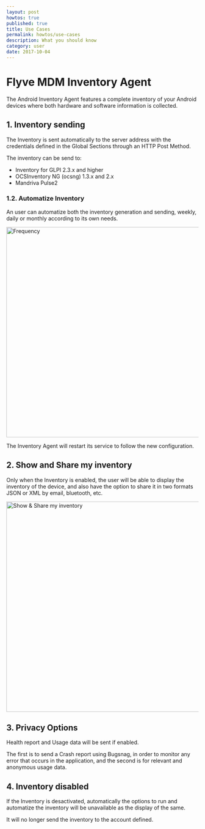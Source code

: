 ```yaml
---
layout: post
howtos: true
published: true
title: Use Cases
permalink: howtos/use-cases
description: What you should know
category: user
date: 2017-10-04
---
```

# Flyve MDM Inventory Agent

The Android Inventory Agent features a complete inventory of your Android devices where both hardware and software information is collected.

## 1. Inventory sending

The Inventory is sent automatically to the server address with the credentials defined in the Global Sections through an HTTP Post Method.

The inventory can be send to:

* Inventory for GLPI 2.3.x and higher
* OCSInventory NG (ocsng) 1.3.x and 2.x
* Mandriva Pulse2

### 1.2. Automatize Inventory

An user can automatize both the inventory generation and sending, weekly, daily or monthly according to its own needs.

<img src="{{ 'images/screenshots/automatic.png' | absolute_url }}" alt="Frequency" height="550">

The Inventory Agent will restart its service to follow the new configuration.

## 2. Show and Share my inventory

Only when the Inventory is enabled, the user will be able to display the inventory of the device, and also have the option to share it in two formats JSON or XML by email, bluetooth, etc.

<img src="{{ 'images/screenshots/show-share.gif' | absolute_url }}" alt="Show & Share my inventory" height="550">

## 3. Privacy Options

Health report and Usage data will be sent if enabled.

The first is to send a Crash report using Bugsnag, in order to monitor any error that occurs in the application, and the second is for relevant and anonymous usage data.

## 4. Inventory disabled

If the Inventory is desactivated, automatically the options to run and automatize the inventory will be unavailable as the display of the same.

It will no longer send the inventory to the account defined.
